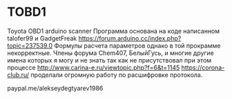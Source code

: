 # TOBD1
Toyota OBD1 arduino scanner
Программа основана на коде написанном talofer99 и GadgetFreak
https://forum.arduino.cc/index.php?topic=237539.0
Формулы расчета параметров однако в той прокрамме некорректные.
Члены форума Chem407, БелыйГусь, и многие другие имена которых я могу и не знать так как не присутствовал при этом процессе
http://www.carina-e.ru/viewtopic.php?f=6&t=1145
https://corona-club.ru/
проделали огромную работу по расшифровке протокола. 

paypal.me/alekseydegtyarev1986
